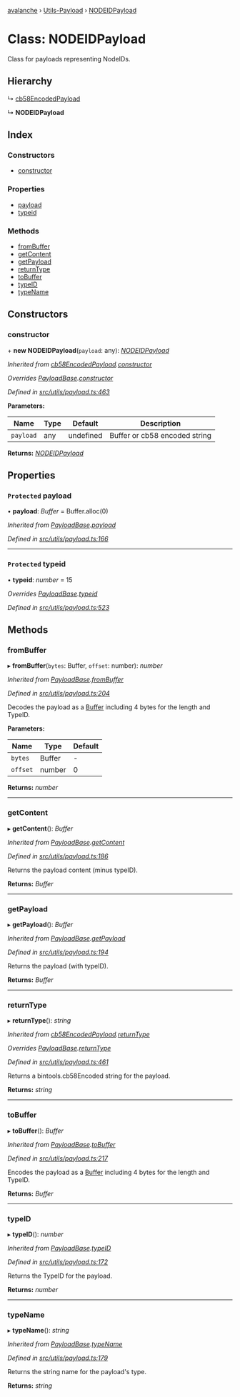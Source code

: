[avalanche](../README.md) › [Utils-Payload](../modules/utils_payload.md) › [NODEIDPayload](utils_payload.nodeidpayload.md)

# Class: NODEIDPayload

Class for payloads representing NodeIDs.

## Hierarchy

  ↳ [cb58EncodedPayload](utils_payload.cb58encodedpayload.md)

  ↳ **NODEIDPayload**

## Index

### Constructors

* [constructor](utils_payload.nodeidpayload.md#constructor)

### Properties

* [payload](utils_payload.nodeidpayload.md#protected-payload)
* [typeid](utils_payload.nodeidpayload.md#protected-typeid)

### Methods

* [fromBuffer](utils_payload.nodeidpayload.md#frombuffer)
* [getContent](utils_payload.nodeidpayload.md#getcontent)
* [getPayload](utils_payload.nodeidpayload.md#getpayload)
* [returnType](utils_payload.nodeidpayload.md#returntype)
* [toBuffer](utils_payload.nodeidpayload.md#tobuffer)
* [typeID](utils_payload.nodeidpayload.md#typeid)
* [typeName](utils_payload.nodeidpayload.md#typename)

## Constructors

###  constructor

\+ **new NODEIDPayload**(`payload`: any): *[NODEIDPayload](utils_payload.nodeidpayload.md)*

*Inherited from [cb58EncodedPayload](utils_payload.cb58encodedpayload.md).[constructor](utils_payload.cb58encodedpayload.md#constructor)*

*Overrides [PayloadBase](utils_payload.payloadbase.md).[constructor](utils_payload.payloadbase.md#constructor)*

*Defined in [src/utils/payload.ts:463](https://github.com/ava-labs/avalanchejs/blob/9282770/src/utils/payload.ts#L463)*

**Parameters:**

Name | Type | Default | Description |
------ | ------ | ------ | ------ |
`payload` | any | undefined | Buffer or cb58 encoded string  |

**Returns:** *[NODEIDPayload](utils_payload.nodeidpayload.md)*

## Properties

### `Protected` payload

• **payload**: *Buffer* = Buffer.alloc(0)

*Inherited from [PayloadBase](utils_payload.payloadbase.md).[payload](utils_payload.payloadbase.md#protected-payload)*

*Defined in [src/utils/payload.ts:166](https://github.com/ava-labs/avalanchejs/blob/9282770/src/utils/payload.ts#L166)*

___

### `Protected` typeid

• **typeid**: *number* = 15

*Overrides [PayloadBase](utils_payload.payloadbase.md).[typeid](utils_payload.payloadbase.md#protected-typeid)*

*Defined in [src/utils/payload.ts:523](https://github.com/ava-labs/avalanchejs/blob/9282770/src/utils/payload.ts#L523)*

## Methods

###  fromBuffer

▸ **fromBuffer**(`bytes`: Buffer, `offset`: number): *number*

*Inherited from [PayloadBase](utils_payload.payloadbase.md).[fromBuffer](utils_payload.payloadbase.md#frombuffer)*

*Defined in [src/utils/payload.ts:204](https://github.com/ava-labs/avalanchejs/blob/9282770/src/utils/payload.ts#L204)*

Decodes the payload as a [Buffer](https://github.com/feross/buffer) including 4 bytes for the length and TypeID.

**Parameters:**

Name | Type | Default |
------ | ------ | ------ |
`bytes` | Buffer | - |
`offset` | number | 0 |

**Returns:** *number*

___

###  getContent

▸ **getContent**(): *Buffer*

*Inherited from [PayloadBase](utils_payload.payloadbase.md).[getContent](utils_payload.payloadbase.md#getcontent)*

*Defined in [src/utils/payload.ts:186](https://github.com/ava-labs/avalanchejs/blob/9282770/src/utils/payload.ts#L186)*

Returns the payload content (minus typeID).

**Returns:** *Buffer*

___

###  getPayload

▸ **getPayload**(): *Buffer*

*Inherited from [PayloadBase](utils_payload.payloadbase.md).[getPayload](utils_payload.payloadbase.md#getpayload)*

*Defined in [src/utils/payload.ts:194](https://github.com/ava-labs/avalanchejs/blob/9282770/src/utils/payload.ts#L194)*

Returns the payload (with typeID).

**Returns:** *Buffer*

___

###  returnType

▸ **returnType**(): *string*

*Inherited from [cb58EncodedPayload](utils_payload.cb58encodedpayload.md).[returnType](utils_payload.cb58encodedpayload.md#returntype)*

*Overrides [PayloadBase](utils_payload.payloadbase.md).[returnType](utils_payload.payloadbase.md#abstract-returntype)*

*Defined in [src/utils/payload.ts:461](https://github.com/ava-labs/avalanchejs/blob/9282770/src/utils/payload.ts#L461)*

Returns a bintools.cb58Encoded string for the payload.

**Returns:** *string*

___

###  toBuffer

▸ **toBuffer**(): *Buffer*

*Inherited from [PayloadBase](utils_payload.payloadbase.md).[toBuffer](utils_payload.payloadbase.md#tobuffer)*

*Defined in [src/utils/payload.ts:217](https://github.com/ava-labs/avalanchejs/blob/9282770/src/utils/payload.ts#L217)*

Encodes the payload as a [Buffer](https://github.com/feross/buffer) including 4 bytes for the length and TypeID.

**Returns:** *Buffer*

___

###  typeID

▸ **typeID**(): *number*

*Inherited from [PayloadBase](utils_payload.payloadbase.md).[typeID](utils_payload.payloadbase.md#typeid)*

*Defined in [src/utils/payload.ts:172](https://github.com/ava-labs/avalanchejs/blob/9282770/src/utils/payload.ts#L172)*

Returns the TypeID for the payload.

**Returns:** *number*

___

###  typeName

▸ **typeName**(): *string*

*Inherited from [PayloadBase](utils_payload.payloadbase.md).[typeName](utils_payload.payloadbase.md#typename)*

*Defined in [src/utils/payload.ts:179](https://github.com/ava-labs/avalanchejs/blob/9282770/src/utils/payload.ts#L179)*

Returns the string name for the payload's type.

**Returns:** *string*
